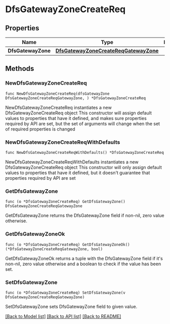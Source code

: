 # DfsGatewayZoneCreateReq

## Properties

Name | Type | Description | Notes
------------ | ------------- | ------------- | -------------
**DfsGatewayZone** | [**DfsGatewayZoneCreateReqGatewayZone**](DfsGatewayZoneCreateReqGatewayZone.md) |  | 

## Methods

### NewDfsGatewayZoneCreateReq

`func NewDfsGatewayZoneCreateReq(dfsGatewayZone DfsGatewayZoneCreateReqGatewayZone, ) *DfsGatewayZoneCreateReq`

NewDfsGatewayZoneCreateReq instantiates a new DfsGatewayZoneCreateReq object
This constructor will assign default values to properties that have it defined,
and makes sure properties required by API are set, but the set of arguments
will change when the set of required properties is changed

### NewDfsGatewayZoneCreateReqWithDefaults

`func NewDfsGatewayZoneCreateReqWithDefaults() *DfsGatewayZoneCreateReq`

NewDfsGatewayZoneCreateReqWithDefaults instantiates a new DfsGatewayZoneCreateReq object
This constructor will only assign default values to properties that have it defined,
but it doesn't guarantee that properties required by API are set

### GetDfsGatewayZone

`func (o *DfsGatewayZoneCreateReq) GetDfsGatewayZone() DfsGatewayZoneCreateReqGatewayZone`

GetDfsGatewayZone returns the DfsGatewayZone field if non-nil, zero value otherwise.

### GetDfsGatewayZoneOk

`func (o *DfsGatewayZoneCreateReq) GetDfsGatewayZoneOk() (*DfsGatewayZoneCreateReqGatewayZone, bool)`

GetDfsGatewayZoneOk returns a tuple with the DfsGatewayZone field if it's non-nil, zero value otherwise
and a boolean to check if the value has been set.

### SetDfsGatewayZone

`func (o *DfsGatewayZoneCreateReq) SetDfsGatewayZone(v DfsGatewayZoneCreateReqGatewayZone)`

SetDfsGatewayZone sets DfsGatewayZone field to given value.



[[Back to Model list]](../README.md#documentation-for-models) [[Back to API list]](../README.md#documentation-for-api-endpoints) [[Back to README]](../README.md)


